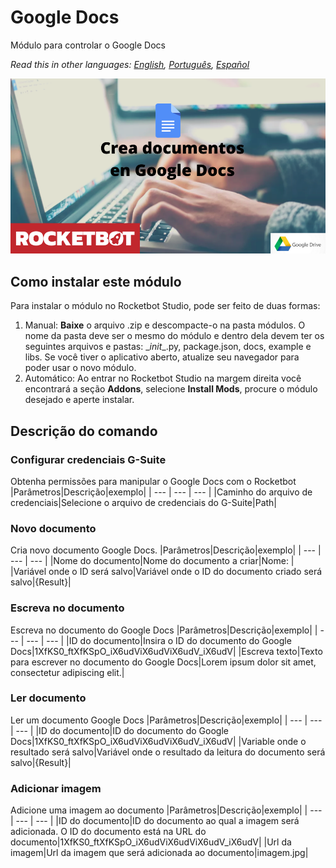 # Google Docs
  
Módulo para controlar o Google Docs  

*Read this in other languages: [English](Manual_GoogleDocs.md), [Português](Manual_GoogleDocs.pr.md), [Español](Manual_GoogleDocs.es.md)*
  
![banner](imgs/Banner_GoogleDocs.png)
## Como instalar este módulo
  
Para instalar o módulo no Rocketbot Studio, pode ser feito de duas formas:
1. Manual: __Baixe__ o arquivo .zip e descompacte-o na pasta módulos. O nome da pasta deve ser o mesmo do módulo e dentro dela devem ter os seguintes arquivos e pastas: \__init__.py, package.json, docs, example e libs. Se você tiver o aplicativo aberto, atualize seu navegador para poder usar o novo módulo.
2. Automático: Ao entrar no Rocketbot Studio na margem direita você encontrará a seção **Addons**, selecione **Install Mods**, procure o módulo desejado e aperte instalar.  


## Descrição do comando

### Configurar credenciais G-Suite
  
Obtenha permissões para manipular o Google Docs com o Rocketbot
|Parâmetros|Descrição|exemplo|
| --- | --- | --- |
|Caminho do arquivo de credenciais|Selecione o arquivo de credenciais do G-Suite|Path|

### Novo documento
  
Cria novo documento Google Docs.
|Parâmetros|Descrição|exemplo|
| --- | --- | --- |
|Nome do documento|Nome do documento a criar|Nome: |
|Variável onde o ID será salvo|Variável onde o ID do documento criado será salvo|{Result}|

### Escreva no documento
  
Escreva no documento do Google Docs
|Parâmetros|Descrição|exemplo|
| --- | --- | --- |
|ID do documento|Insira o ID do documento do Google Docs|1XfKS0_ftXfKSpO_iX6udViX6udViX6udV_iX6udV|
|Escreva texto|Texto para escrever no documento do Google Docs|Lorem ipsum dolor sit amet, consectetur adipiscing elit.|

### Ler documento
  
Ler um documento Google Docs
|Parâmetros|Descrição|exemplo|
| --- | --- | --- |
|ID do documento|ID do documento do Google Docs|1XfKS0_ftXfKSpO_iX6udViX6udViX6udV_iX6udV|
|Variable onde o resultado será salvo|Variável onde o resultado da leitura do documento será salvo|{Result}|

### Adicionar imagem
  
Adicione uma imagem ao documento
|Parâmetros|Descrição|exemplo|
| --- | --- | --- |
|ID do documento|ID do documento ao qual a imagem será adicionada. O ID do documento está na URL do documento|1XfKS0_ftXfKSpO_iX6udViX6udViX6udV_iX6udV|
|Url da imagem|Url da imagem que será adicionada ao documento|imagem.jpg|
